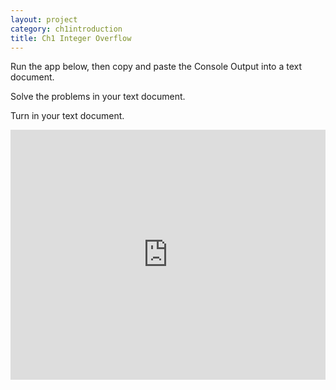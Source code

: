 ```yaml
---
layout: project
category: ch1introduction
title: Ch1 Integer Overflow
---
```




  <!-- Download and then run this Java project: [https://github.com/ohiofi/Integer-Overflow-Practice](https://github.com/ohiofi/Integer-Overflow-Practice)

  You do not need to change the code.-->

  Run the app below, then copy and paste the Console Output into a text document.

  Solve the problems in your text document.

  Turn in your text document.

<iframe height="400px" width="100%" src="https://repl.it/@JustinRiley1/IntOverflowGenerator?lite=true" scrolling="no" frameborder="no" allowtransparency="true" allowfullscreen="true" sandbox="allow-forms allow-pointer-lock allow-popups allow-same-origin allow-scripts allow-modals"></iframe>
